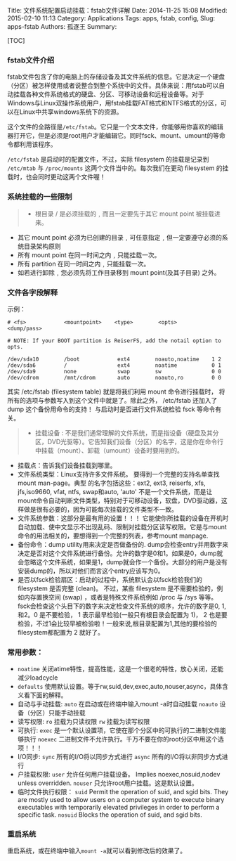 Title: 文件系统配置启动挂载：fstab文件详解
Date: 2014-11-25 15:08
Modified: 2015-02-10 11:13
Category: Applications
Tags: apps, fstab, config,
Slug: apps-fstab
Authors: 孤逐王
Summary:

[TOC]

### fstab文件介绍

fstab文件包含了你的电脑上的存储设备及其文件系统的信息。它是决定一个硬盘（分区）被怎样使用或者说整合到整个系统中的文件。具体来说：用fstab可以自动挂载各种文件系统格式的硬盘、分区、可移动设备和远程设备等。对于Windows与Linux双操作系统用户，用fstab挂载FAT格式和NTFS格式的分区，可以在Linux中共享windows系统下的资源。

这个文件的全路径是`/etc/fstab`。它只是一个文本文件，你能够用你喜欢的编辑器打开它，但是必须是root用户才能编辑它。同时fsck、mount、umount的等命令都利用该程序。

`/etc/fstab` 是启动时的配置文件，不过，实际 filesystem 的挂载是记录到 `/etc/mtab` 与 `/proc/mounts` 这两个文件当中的。每次我们在更动 filesystem 的挂载时，也会同时更动这两个文件喔！

### 系统挂载的一些限制

>- 根目录 / 是必须挂载的﹐而且一定要先于其它 mount point 被挂载进来。
-  其它 mount point 必须为已创建的目录﹐可任意指定﹐但一定要遵守必须的系统目录架构原则
- 所有 mount point 在同一时间之内﹐只能挂载一次。
- 所有 partition 在同一时间之内﹐只能挂载一次。
- 如若进行卸除﹐您必须先将工作目录移到 mount point(及其子目录) 之外。

### 文件各字段解释

示例：

```
# <fs>            <mountpoint>    <type>        <opts>        <dump/pass>

# NOTE: If your BOOT partition is ReiserFS, add the notail option to opts.

/dev/sda10        /boot            ext4        noauto,noatime    1 2
/dev/sda6         /                ext4        noatime           0 1
/dev/sda9         none             swap        sw                0 0
/dev/cdrom        /mnt/cdrom       auto        noauto,ro         0 0
```

其实 /etc/fstab (filesystem table) 就是将我们利用 mount 命令进行挂载时， 将所有的选项与参数写入到这个文件中就是了。除此之外， /etc/fstab 还加入了 dump 这个备份用命令的支持！ 与启动时是否进行文件系统检验 fsck 等命令有关。

> - <file systems> 挂载设备 : 不是我们通常理解的文件系统，而是指设备（硬盘及其分区，DVD光驱等）。它告知我们设备（分区）的名字，这是你在命令行中挂载（mount）、卸载（umount）设备时要用到的。
- <mountpoint> 挂载点：告诉我们设备挂载到哪里。
- <type> 文件系统类型：Linux支持许多文件系统。 要得到一个完整的支持名单查找mount man-page。典型 的名字包括这些：ext2, ext3, reiserfs, xfs, jfs,iso9660, vfat, ntfs, swap和auto, 'auto' 不是一个文件系统，而是让mount命令自动判断文件类型，特别对于可移动设备，软盘，DVD驱动器，这样做是很有必要的，因为可能每次挂载的文件类型不一致。
- <opts> 文件系统参数：这部分是最有用的设置！！！ 它能使你所挂载的设备在开机时自动加载、使中文显示不出现乱码、限制对挂载分区读写权限。它是与mount命令的用法相关的，要想得到一个完整的列表，参考mount manpage.
- <dump> 备份命令：dump utility用来决定是否做备份的.  dump会检查entry并用数字来决定是否对这个文件系统进行备份。允许的数字是0和1。如果是0，dump就会忽略这个文件系统，如果是1，dump就会作一个备份。大部分的用户是没有安装dump的，所以对他们而言<dump>这个entry应该写为0。
- <pass> 是否以fsck检验扇区：启动的过程中，系统默认会以fsck检验我们的 filesystem 是否完整 (clean)。 不过，某些 filesystem 是不需要检验的，例如内存置换空间 (swap) ，或者是特殊文件系统例如 /proc 与 /sys 等等。fsck会检查这个头目下的数字来决定检查文件系统的顺序，允许的数字是0, 1, 和2。0 是不要检验， 1 表示最早检验(一般只有根目录会配置为 1)， 2 也是要检验，不过1会比较早被检验啦！一般来说,根目录配置为1,其他的要检验的filesystem都配置为 2 就好了。

### <opts>常用参数：

- `noatime` 关闭atime特性，提高性能，这是一个很老的特性，放心关闭，还能减少loadcycle
- `defaults` 使用默认设置。等于rw,suid,dev,exec,auto,nouser,async，具体含义看下面的解释。
- 自动与手动挂载:
`auto` 在启动或在终端中输入mount -a时自动挂载
`noauto` 设备（分区）只能手动挂载
- 读写权限:
`ro` 挂载为只读权限
`rw` 挂载为读写权限
- 可执行:
`exec` 是一个默认设置项，它使在那个分区中的可执行的二进制文件能够执行
`noexec` 二进制文件不允许执行。千万不要在你的root分区中用这个选项！！！
- I/O同步:
`sync` 所有的I/O将以同步方式进行
`async` 所有的I/O将以非同步方式进行
- 户挂载权限:
`user` 允许任何用户挂载设备。 Implies noexec,nosuid,nodev unless overridden.
`nouser` 只允许root用户挂载。这是默认设置。
- 临时文件执行权限：
`suid` Permit the operation of suid, and sgid bits. They are mostly used to allow users on a computer system to execute binary executables with temporarily elevated privileges in order to perform a specific task.
`nosuid` Blocks the operation of suid, and sgid bits.

### 重启系统

重启系统，或在终端中输入`mount -a`就可以看到修改后的效果了。